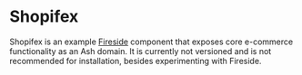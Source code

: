 # Shopifex

Shopifex is an example [Fireside](https://github.com/ibarakaiev/fireside)
component that exposes core e-commerce functionality as an Ash domain.
It is currently not versioned and is not recommended for installation, besides
experimenting with Fireside.
